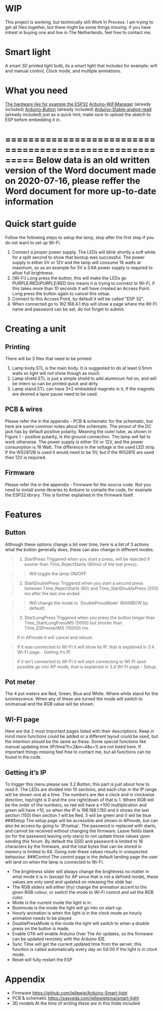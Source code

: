 # WIP
This project is working, but technically still Work In Process. I am trying to get all files together, but there might be some things missing.
if you have intrest in buying one and live in The Netherlands, feel free to contact me.

# Smart light
A smart 3D printed light bulb, its a smart light that includes for example; wifi and manual control, Clock mode, and multiple animations.

# What you need
[The hardware like for example the ESP32](https://dl.espressif.com/dl/package_esp32_index.json)
[Arduino-WiFiManager](https://github.com/jellewie/Arduino-WiFiManager) (already included)
[Arduino-Button](https://github.com/jellewie/Arduino-Button) (already included)
[Arduino-Stable-analog-read](https://github.com/jellewie/Arduino-Stable-analog-read) (already included)
just as a quick hint; make sure to upload the sketch to ESP before embedding it in.

=========================================================
Below data is an old written version of the Word document made on 2020-07-16, please reffer the Word document for more up-to-date information
=========================================================
# Quick start guide
Follow the following steps to setup the lamp, stop after the first step if you do not want to set up Wi-Fi.
1.	Connect a proper power supply. The LEDs will blink shortly a soft white for a split second to show that bootup was successful. The power supply is either 5V or 12V and the lamp will consume 18 watts at maximum, so as an example for 5V a 3.6A power supply is required to allow full brightness. 
2.	[Wi-Fi] Long press the button, this will make the LEDs go PURPLE/RED/PURPLE/RED this means it is trying to connect to Wi-Fi, if this takes more than 10 seconds it will have created an Access Point. Long press the button again to cancel this setup.
3.	Connect to this Access Point, by default it will be called "ESP 32".
4.	When connected go to 192.168.4.1 this will show a page where the WI-FI name and password can be set, do not forget to submit.
# Creating a unit
## Printing
There will be 3 files that need to be printed
1.	Lamp body.STL is the main body. It is suggested to do at least 0.5mm walls so light will not shine though as much.
2.	Lamp shield.STL is just a simple shield to add aluminium foil on, and will be intern so can be printed quick and dirty.
3.	Lamp stand.STL can have 3*2 embedded magnets in it, if the magnets are desired a layer pause need to be used.
## PCB & wires
Please refer the in the appendix - PCB & schematic for the schematic, but here are some common notes about the schematic.
The pinout of the DC jack has by default positive polarity. Meaning the outer tube, as shown in Figure 1 - positive polarity, is the ground connection. The lamp will fail to work otherwise. The power supply is either 5V or 12V, and the power consumption is 18 Watt. The difference in the voltage is the used LED strip. If the WS2812B is used it would need to be 5V, but if the WS2815 are used then 12V is required.
## Firmware
Please refer the in the appendix - Firmware for the source code. Not you need to install some libraries to Arduino to compile the code, for example the ESP32 library. This is further explained in the firmware itself.
# Features
## Button
Although these options change a bit over time, here is a list of 3 actions what the button generally does, these can also change in different modes.
>1.	StartPress Triggered when you start a press, will be rejected if sooner than Time_RejectStarts (80ms) of the last press).

>> Will toggle the lamp ON/OFF

>2.	StartDoublePress Triggered when you start a second press between Time_RejectStarts (80) and Time_StartDoublePress (200) ms after the last one ended.

>> Will change the mode to `DoublePressMode' (RAINBOW by default)

>3.	StartLongPress Triggered when you press the button longer than Time_StartLongPressMS (5000) but shorter than Time_ESPrestartMS (15000) ms.

> If in APmode it will cancel and reboot.

> If it was connected to WI-FI it will show its IP. that is explained in 3.4 WI-FI page - Getting it’s IP.

> If it isn’t connected to WI-FI it will start connecting to WI-FI (and possible go into AP mode, that is explained in 3.4 WI-FI page - Setup. 
## Pot meter
The 4 pot meters are Red, Green, Blue and White. Where white stand for the luminescence. When any of these are turned the mode will switch to on/manual and the RGB value will be shown.
## WI-FI page
Here are the 2 most important pages listed with their descriptions. Keep in mind more functions could be added or a different layout could be used, but the intention should be the same as these.
Some special functions like manual updating time (IP/time?h=2&m=4&s=1) are not listed here. If important things missing feel free to contact me, but all functions can be found in the code. 
## Getting it’s IP
To trigger this menu please see 3.2 Button, this part is just about how to read it.
The LEDs are divided into 10 sections, and each char in the IP range will be shown one at a time. The numbers are like a clock and in clockwise direction, top/right is 0 and the one right/down of that is 1. Where RGB will be the order of the numbers, so red will have a *100 multiplication and green will have *10, so when the IP is 198.168.1.150 and it shows the last section (150) then section 1 will be Red, 5 will be green and 0 will be blue
###Setup
The setup page will be accessible and shown in APmode, but can also be access by going to `IP/setup'.
The password is replaced with starts, and cannot be received without changing the firmware. 
Leave fields blank (or for the password leaving only stars) to not update those values upon sending this forum.
By default the SSID and password is limited to 16 characters by the firmware, and the total bytes that can be stored in memory is limited to 64. Going over these values results in unexpected behaviour. 
###Control
The control page is the default landing page the user will land on when the lamp is connected to Wi-Fi.
* The brightness slider will always change the brightness no matter in what mode it is in (except for AP since that is not a defined mode), these values are only send and updated on releasing the slide bar.
* The RGB sliders will either (try) change the animation accent to the given RGB colour, or switch the mode to Wi-Fi control and set the RGB color.
* Mode is the current mode the light is in.
* Bootmode is the mode the light will go into on start-up.
* Hourly animation is when the light is in the clock mode an hourly animation needs to be played.
* DoublePressMode is the mode the light will switch to when a double press on the button is made.
* Enable OTA will enable Arduino Over The Air updates, so the firmware can be updated remotely with the Arduino IDE.
* Sync Time will get the current updated time from the server, this function is called automatically every day on 04:00 if the light is in clock mode.
* Reset will fully restart the ESP

# Appendix
* Firmware
https://github.com/jellewie/Arduino-Smart-light
* PCB & schematic
https://easyeda.com/jellewietsma/smart-light
* 3D models
At the time of writing these are in this folde included
